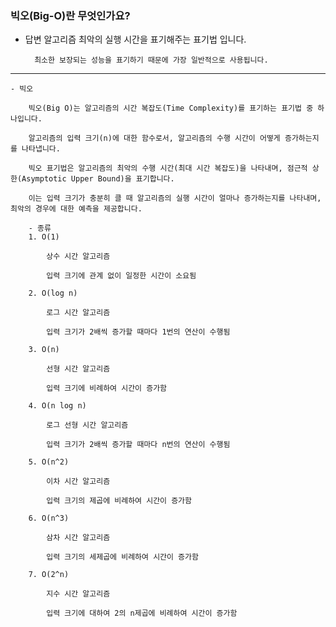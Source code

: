 ### 빅오(Big-O)란 무엇인가요?
- 답변
        알고리즘 최악의 실행 시간을 표기해주는 표기법 입니다.
        
        최소한 보장되는 성능을 표기하기 때문에 가장 일반적으로 사용됩니다.
        
 ---
    - 빅오
        
        빅오(Big O)는 알고리즘의 시간 복잡도(Time Complexity)를 표기하는 표기법 중 하나입니다.
        
        알고리즘의 입력 크기(n)에 대한 함수로서, 알고리즘의 수행 시간이 어떻게 증가하는지를 나타냅니다.
        
        빅오 표기법은 알고리즘의 최악의 수행 시간(최대 시간 복잡도)을 나타내며, 점근적 상한(Asymptotic Upper Bound)을 표기합니다.
        
        이는 입력 크기가 충분히 클 때 알고리즘의 실행 시간이 얼마나 증가하는지를 나타내며, 최악의 경우에 대한 예측을 제공합니다.
        
        - 종류
        1. O(1)
            
            상수 시간 알고리즘
            
            입력 크기에 관계 없이 일정한 시간이 소요됨
            
        2. O(log n)
            
            로그 시간 알고리즘
            
            입력 크기가 2배씩 증가할 때마다 1번의 연산이 수행됨
            
        3. O(n)
            
            선형 시간 알고리즘
            
            입력 크기에 비례하여 시간이 증가함
            
        4. O(n log n)
            
            로그 선형 시간 알고리즘
            
            입력 크기가 2배씩 증가할 때마다 n번의 연산이 수행됨
            
        5. O(n^2)
            
            이차 시간 알고리즘
            
            입력 크기의 제곱에 비례하여 시간이 증가함
            
        6. O(n^3)
            
            삼차 시간 알고리즘
            
            입력 크기의 세제곱에 비례하여 시간이 증가함
            
        7. O(2^n)
            
            지수 시간 알고리즘
            
            입력 크기에 대하여 2의 n제곱에 비례하여 시간이 증가함
